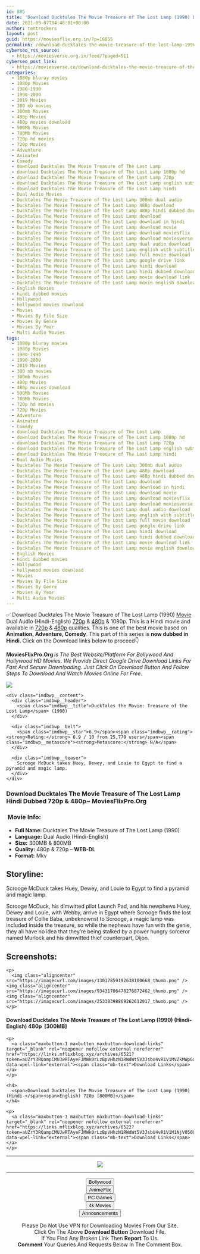 ```yaml
---
id: 885
title: 'Download Ducktales The Movie Treasure of The Lost Lamp (1990) Dual Audio (Hindi-English) 480p [300MB] || 720p [800MB]'
date: 2021-09-07T04:48:01+00:00
author: tentrockers
layout: post
guid: https://moviesflix.org.in/?p=16855
permalink: /download-ducktales-the-movie-treasure-of-the-lost-lamp-1990-dual-audio-hindi-english-480p-300mb-720p-800mb/
cyberseo_rss_source:
  - https://moviesverse.org.in/feed/?paged=511
cyberseo_post_link:
  - https://moviesverse.co/download-ducktales-the-movie-treasure-of-the-lost-lamp-1990-hindi-480p-720p/
categories:
  - 1080p bluray movies
  - 1080p Movies
  - 1980-1990
  - 1990-2000
  - 2019 Movies
  - 300 mb movies
  - 300mb Movies
  - 480p Movies
  - 480p movies download
  - 500Mb Movies
  - 700Mb Movies
  - 720p hd movies
  - 720p Movies
  - Adventure
  - Animated
  - Comedy
  - download Ducktales The Movie Treasure of The Lost Lamp
  - download Ducktales The Movie Treasure of The Lost Lamp 1080p hd
  - download Ducktales The Movie Treasure of The Lost Lamp 720p
  - download Ducktales The Movie Treasure of The Lost Lamp english subtitles
  - download Ducktales The Movie Treasure of The Lost Lamp hindi
  - Dual Audio Movies
  - Ducktales The Movie Treasure of The Lost Lamp 300mb dual audio
  - Ducktales The Movie Treasure of The Lost Lamp 480p download
  - Ducktales The Movie Treasure of The Lost Lamp 480p hindi dubbed download
  - Ducktales The Movie Treasure of The Lost Lamp download
  - Ducktales The Movie Treasure of The Lost Lamp download in hindi
  - Ducktales The Movie Treasure of The Lost Lamp download movie
  - Ducktales The Movie Treasure of The Lost Lamp download moviesflix
  - Ducktales The Movie Treasure of The Lost Lamp download moviesverse
  - Ducktales The Movie Treasure of The Lost Lamp dual audio download
  - Ducktales The Movie Treasure of The Lost Lamp english with subtitles download
  - Ducktales The Movie Treasure of The Lost Lamp full movie download
  - Ducktales The Movie Treasure of The Lost Lamp google drive link
  - Ducktales The Movie Treasure of The Lost Lamp hindi download
  - Ducktales The Movie Treasure of The Lost Lamp hindi dubbed download
  - Ducktales The Movie Treasure of The Lost Lamp movie download link
  - Ducktales The Movie Treasure of The Lost Lamp movie english download
  - English Movies
  - hindi dubbed movies
  - Hollywood
  - hollywood movies download
  - Movies
  - Movies By File Size
  - Movies By Genre
  - Movies By Year
  - Multi Audio Movies
tags:
  - 1080p bluray movies
  - 1080p Movies
  - 1980-1990
  - 1990-2000
  - 2019 Movies
  - 300 mb movies
  - 300mb Movies
  - 480p Movies
  - 480p movies download
  - 500Mb Movies
  - 700Mb Movies
  - 720p hd movies
  - 720p Movies
  - Adventure
  - Animated
  - Comedy
  - download Ducktales The Movie Treasure of The Lost Lamp
  - download Ducktales The Movie Treasure of The Lost Lamp 1080p hd
  - download Ducktales The Movie Treasure of The Lost Lamp 720p
  - download Ducktales The Movie Treasure of The Lost Lamp english subtitles
  - download Ducktales The Movie Treasure of The Lost Lamp hindi
  - Dual Audio Movies
  - Ducktales The Movie Treasure of The Lost Lamp 300mb dual audio
  - Ducktales The Movie Treasure of The Lost Lamp 480p download
  - Ducktales The Movie Treasure of The Lost Lamp 480p hindi dubbed download
  - Ducktales The Movie Treasure of The Lost Lamp download
  - Ducktales The Movie Treasure of The Lost Lamp download in hindi
  - Ducktales The Movie Treasure of The Lost Lamp download movie
  - Ducktales The Movie Treasure of The Lost Lamp download moviesflix
  - Ducktales The Movie Treasure of The Lost Lamp download moviesverse
  - Ducktales The Movie Treasure of The Lost Lamp dual audio download
  - Ducktales The Movie Treasure of The Lost Lamp english with subtitles download
  - Ducktales The Movie Treasure of The Lost Lamp full movie download
  - Ducktales The Movie Treasure of The Lost Lamp google drive link
  - Ducktales The Movie Treasure of The Lost Lamp hindi download
  - Ducktales The Movie Treasure of The Lost Lamp hindi dubbed download
  - Ducktales The Movie Treasure of The Lost Lamp movie download link
  - Ducktales The Movie Treasure of The Lost Lamp movie english download
  - English Movies
  - hindi dubbed movies
  - Hollywood
  - hollywood movies download
  - Movies
  - Movies By File Size
  - Movies By Genre
  - Movies By Year
  - Multi Audio Movies
---
```

<div class="thecontent clearfix">
  <p>
    ✅ Download Ducktales The Movie Treasure of The Lost Lamp (1990) <a href="https://moviesverse.co/category/movies/" data-wpel-link="internal">Movie</a> Dual Audio (Hindi-English) <a href="https://moviesverse.co/720p-movies/" data-wpel-link="internal">720p</a>&nbsp;&&nbsp;<a href="https://moviesverse.co/480p-movies/" data-wpel-link="internal">480p</a> & 1080p. This is a Hindi movie and available in <a href="https://moviesverse.co/720p-movies/" data-wpel-link="internal">720p</a>&nbsp;&&nbsp;<a href="https://moviesverse.co/480p-movies/" data-wpel-link="internal">480p</a> qualities. This is one of the best movie based on <strong>Animation, Adventure, Comedy</strong>. This part of this series is <strong>now dubbed in <span>Hindi.&nbsp;</span></strong><span>Click on the Download links below to proceed👇</span>
  </p>
  
  <p>
    <strong><span>MoviesFlixPro.Org&nbsp;</span></strong><em>is The Best Website/Platform For Bollywood And Hollywood HD Movies. We Provide Direct Google Drive Download Links For Fast And Secure Downloading. Just Click On Download Button And Follow Steps To&nbsp;Download And Watch Movies Online For Free.</em>
  </p>
  
  <div class="imdbwp imdbwp--movie dark">
    <div class="imdbwp__thumb">
      <a class="imdbwp__link" target="_blank" title="DuckTales the Movie: Treasure of the Lost Lamp" href="https://www.imdb.com/title/tt0099472/" rel="nofollow external noopener noreferrer" data-wpel-link="external"><img class="imdbwp__img" src="https://m.media-amazon.com/images/M/MV5BMGY1NjdiMmItMmE5MS00NjllLWJmM2ItMmU1ZTRjMWYyZjc4XkEyXkFqcGdeQXVyMjA0MDQ0Mjc@._V1_SX300.jpg" /></a>
    </div>
    
    <div class="imdbwp__content">
      <div class="imdbwp__header">
        <span class="imdbwp__title">DuckTales the Movie: Treasure of the Lost Lamp</span> (1990)
      </div>
      
      <div class="imdbwp__belt">
        <span class="imdbwp__star">6.9</span><span class="imdbwp__rating"><strong>Rating:</strong> 6.9 / 10 from 25,779 users</span><span class="imdbwp__metascore"><strong>Metascore:</strong> N/A</span>
      </div>
      
      <div class="imdbwp__teaser">
        Scrooge McDuck takes Huey, Dewey, and Louie to Egypt to find a pyramid and magic lamp.
      </div>
    </div>
  </div>
  
  <h3>
    <span>Download Ducktales The Movie Treasure of The Lost Lamp Hindi Dubbed 720p & 480p~ MoviesFlixPro.Org</span>
  </h3>
  
  <h3>
    <span>&nbsp;Movie Info:&nbsp;</span>
  </h3>
  
  <ul>
    <li>
      <strong>Full Name: </strong>Ducktales The Movie Treasure of The Lost Lamp (1990)
    </li>
    <li>
      <strong>Language:</strong> Dual Audio (Hindi-English)
    </li>
    <li>
      <strong>Size:</strong> 300MB & 800MB
    </li>
    <li>
      <strong>Quality:</strong> 480p & 720p – <span><strong>WEB-DL</strong></span>
    </li>
    <li>
      <strong>Format:</strong>&nbsp;Mkv
    </li>
  </ul>
  
  <h2>
    <span>Storyline:</span>
  </h2>
  
  <p>
    Scrooge McDuck takes Huey, Dewey, and Louie to Egypt to find a pyramid and magic lamp.
  </p>
  
  <div>
    Scrooge McDuck, his dimwitted pilot Launch Pad, and his newphews Huey, Dewey and Louie, with Webby, arrive in Egypt where Scrooge finds the lost treasure of Collie Baba, unbeknownst to Scrooge, a magic lamp was included inside the treasure, so while the nephews have fun with the genie, they all have no idea that they’re being stalked by a power hungry sorceror named Murlock and his dimwitted thief counterpart, Dijon.
  </div>
  
  <div class="summary_text">
    <h2>
      <span>Screenshots:</span>
    </h2>
    
    <p>
      <img class="aligncenter" src="https://imagecurl.com/images/13017859192638100668_thumb.png" /><img class="aligncenter" src="https://imagecurl.com/images/93431706478276872462_thumb.png" /><img class="aligncenter" src="https://imagecurl.com/images/25338398869262612017_thumb.png" />
    </p>
  </div>
  
  <div class="inline canwrap">
    <h4>
      <span>Download Ducktales The Movie Treasure of The Lost Lamp (1990) (Hindi-English) </span><span>480p&nbsp; [300MB]</span>
    </h4>
    
    <p>
      <a class="maxbutton-1 maxbutton maxbutton-download-links" target="_blank" rel="noopener nofollow external noreferrer" href="https://links.mflixblog.xyz/archives/6521?token=aUZrY3RQampCMUJwRTAyeFJMWk0rLzBpVHhzN1RWdWt5V3JsbU4vR1V1MVZkMWpGaXZuOHdWUDR6L1pIb0xpQg" data-wpel-link="external"><span class="mb-text">Download Links</span></a>
    </p>
    
    <h4>
      <span>Download Ducktales The Movie Treasure of The Lost Lamp (1990)(Hindi-</span><span>English) 720p [800MB]</span>
    </h4>
    
    <p>
      <a class="maxbutton-1 maxbutton maxbutton-download-links" target="_blank" rel="noopener nofollow external noreferrer" href="https://links.mflixblog.xyz/archives/6522?token=aUZrY3RQampCMUJwRTAyeFJMWk0rLzBpVHhzN1RWdWt5V3JsbU4vR1V1M1NjV050QjNqTGR4Z0poWU04ZHMvKw" data-wpel-link="external"><span class="mb-text">Download Links</span></a>
    </p>
  </div>
</div>

<center>
  </p> 
  
  <hr />
  
  <p>
    <a href="http://gdrivepro.xyz/join.php" data-wpel-link="external" target="_blank" rel="nofollow external noopener noreferrer"><img src="https://i.imgur.com/FhMdWdW.png" /></a>
  </p>
  
  <hr />
  
  <p>
    <a href="https://dogemovies.xyz" target="_blank" data-wpel-link="external" rel="nofollow external noopener noreferrer"><button class="button button5">Bollywood</button></a><br /> <a href="https://animeflix.in" target="_blank" data-wpel-link="external" rel="nofollow external noopener noreferrer"><button class="button button5">AnimeFlix</button></a><br /> <a href="https://gamesflix.net/" target="_blank" data-wpel-link="external" rel="nofollow external noopener noreferrer"><button class="button button5">PC Games</button></a><br /> <a href="https://uhdmovies.in" target="_blank" data-wpel-link="external" rel="nofollow external noopener noreferrer"><button class="button button5">4k Movies</button></a><br /> <a href="https://moviesverse.co/announcements/" target="_blank" data-wpel-link="internal" rel="noopener"><button class="button button5">Announcements</button></a>
  </p>
  
  <div class="alert alert-danger">
    Please Do Not Use VPN for Downloading Movies From Our Site.
  </div>
  
  <div class="alert alert-success">
    Click On The Above <strong>Download Button</strong> Download File.
  </div>
  
  <div class="alert alert-warning">
    If You Find Any Broken Link Then <strong>Report</strong> To Us.
  </div>
  
  <div class="alert alert-info">
    <strong>Comment</strong> Your Queries And Requests Below In The Comment Box.
  </div>
  
  <p>
    </center>
  </p>